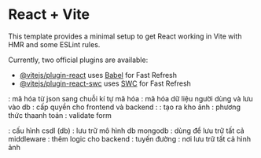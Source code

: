 # React + Vite

This template provides a minimal setup to get React working in Vite with HMR and some ESLint rules.

Currently, two official plugins are available:

- [@vitejs/plugin-react](https://github.com/vitejs/vite-plugin-react/blob/main/packages/plugin-react/README.md) uses [Babel](https://babeljs.io/) for Fast Refresh
- [@vitejs/plugin-react-swc](https://github.com/vitejs/vite-plugin-react-swc) uses [SWC](https://swc.rs/) for Fast Refresh

<!-- Backend -->
<jsonwebtoken> : mã hóa từ json sang chuỗi kí tự mã hóa
<bcrypt> : mã hóa dữ liệu người dùng và lưu vào db
<cors> : cấp quyền cho frontend và backend
<dotenv>: 
<body-parser>
<multer> : tạo ra kho ảnh
<stripe> : phương thức thaanh toán
<validator> : validate form


<!-- structure in backend -->
<config> : cấu hình csdl (db)
<models> : lưu trữ mô hình db mongodb
<middleware> : dùng để lưu trữ tất cả middleware
<controllers> : thêm logic cho backend
<routes> : tuyến đường
<upload> : nơi lưu trữ tất cả hình ảnh
